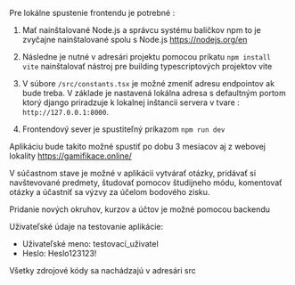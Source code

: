 Pre lokálne spustenie frontendu je potrebné :

1. Mať nainštalované Node.js a správcu systému balíčkov npm to je zvyčajne nainštalované spolu s Node.js https://nodejs.org/en

2. Následne je nutné v adresári projektu pomocou príkatu `npm install vite` nainštalovať nástroj pre building typescriptových projektov vite

3. V súbore `/src/constants.tsx` je možné zmeniť adresu endpointov ak bude treba. V základe je nastavená lokálna adresa s defaultným portom ktorý django priradzuje k lokalnej inštancii servera v tvare : `http://127.0.0.1:8000`.

4. Frontendový sever je spustiteľný príkazom `npm run dev`

Aplikáciu bude takito možné spustiť po dobu 3 mesiacov aj z webovej lokality https://gamifikace.online/

V súčastnom stave je možné v aplikácii vytvárať otázky, pridávať si navštevované predmety, študovať pomocov študijneho módu, komentovať otázky a účastniť sa výzvy za účelom bodového zisku.

Pridanie nových okruhov, kurzov a účtov je možné pomocou backendu

Uživateľské údaje na testovanie aplikácie:
- Uživateľské meno: testovací_uživatel
- Heslo: Heslo123123!

Všetky zdrojové kódy sa nachádzajú v adresári src